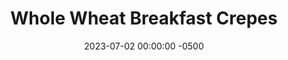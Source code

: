---
layout: post
title:  "Whole Wheat Breakfast Crepes"
date:   2023-07-02 00:00:00 -0500
categories:
- Recipes
- Breakfast
permalink: /recipes/crepe
image: /assets/Food/Breakfast/Crepe/crepe-cover.jpg
ing: crepe-ing
facts: crepe-facts
Prep: 30
Rest: 60
Cook: 10
Source1: https://www.allrecipes.com/recipe/222144/healthier-basic-crepes/
Source2: 
Description: Crepes are a fun Sunday morning breakfast for the family, and this recipe is a great whole wheat crepe batter that can be topped with anything, sweet or savory. The nutrition facts just for the crepes themselves, not any filling
Instructions: 
- To a large bowl, beat the egg. Add in the yogurt, honey/maple syrup, salt, vanilla and fully combine. Mix in the milk, then mix in the flour well.<br><br>

- Refrigerate at least 30-60 minutes, but preferably overnight<br><br>

- Spray an 8” pan with cooking spray between each one and set the burner to medium heat. Using a ¼ cup, fill about halfway and pour into the pan. Immediately swirl the lan around to thin out the crepe and make as wide as the pan<br><br>

- Cook for about a minute on each side, or until opposite side starts to get some color<br><br>

- Serve each one with some filling. Makes about 10 small crepes<br><br>

- Stack leftovers aside on a plate or wire rack to cool<br>
- <br><center><img src="/assets/Food/Breakfast/Crepe/crepe-6.jpg" alt="" class="instruction-image"></center>
---